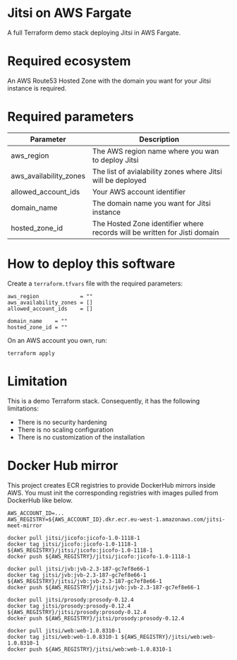# Jitsi on AWS Fargate

A full Terraform demo stack deploying Jitsi in AWS Fargate.

# Required ecosystem

An AWS Route53 Hosted Zone with the domain you want for your Jitsi instance is required.

# Required parameters

| Parameter              | Description                                                               |
| ---------------------- | ------------------------------------------------------------------------- |
| aws_region             | The AWS region name where you wan to deploy Jitsi                         |
| aws_availability_zones | The list of avialability zones where Jitsi will be deployed               |
| allowed_account_ids    | Your AWS account identifier                                               |
| domain_name            | The domain name you want for Jitsi instance                               |
| hosted_zone_id         | The Hosted Zone identifier where records will be written for Jisti domain |


# How to deploy this software

Create a `terraform.tfvars` file with the required parameters:

```
aws_region             = ""
aws_availability_zones = []
allowed_account_ids    = []

domain_name    = ""
hosted_zone_id = ""
```

On an AWS account you own, run:

```
terraform apply
```

# Limitation

This is a demo Terraform stack. Consequently, it has the following limitations:

- There is no security hardening
- There is no scaling configuration
- There is no customization of the installation

# Docker Hub mirror

This project creates ECR registries to provide DockerHub mirrors inside AWS.
You must init the corresponding registries with images pulled from DockerHub like below.

```shell
AWS_ACCOUNT_ID=...
AWS_REGISTRY=${AWS_ACCOUNT_ID}.dkr.ecr.eu-west-1.amazonaws.com/jitsi-meet-mirror

docker pull jitsi/jicofo:jicofo-1.0-1118-1
docker tag jitsi/jicofo:jicofo-1.0-1118-1 ${AWS_REGISTRY}/jitsi/jicofo:jicofo-1.0-1118-1
docker push ${AWS_REGISTRY}/jitsi/jicofo:jicofo-1.0-1118-1

docker pull jitsi/jvb:jvb-2.3-187-gc7ef8e66-1
docker tag jitsi/jvb:jvb-2.3-187-gc7ef8e66-1 ${AWS_REGISTRY}/jitsi/jvb:jvb-2.3-187-gc7ef8e66-1
docker push ${AWS_REGISTRY}/jitsi/jvb:jvb-2.3-187-gc7ef8e66-1

docker pull jitsi/prosody:prosody-0.12.4
docker tag jitsi/prosody:prosody-0.12.4 ${AWS_REGISTRY}/jitsi/prosody:prosody-0.12.4
docker push ${AWS_REGISTRY}/jitsi/prosody:prosody-0.12.4

docker pull jitsi/web:web-1.0.8310-1
docker tag jitsi/web:web-1.0.8310-1 ${AWS_REGISTRY}/jitsi/web:web-1.0.8310-1
docker push ${AWS_REGISTRY}/jitsi/web:web-1.0.8310-1
```
